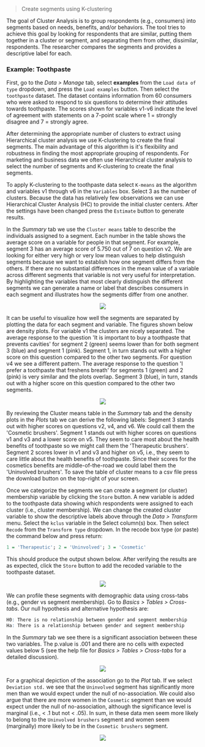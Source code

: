 > Create segments using K-clustering

The goal of Cluster Analysis is to group respondents (e.g., consumers) into segments based on needs, benefits, and/or behaviors. The tool tries to achieve this goal by looking for respondents that are similar, putting them together in a cluster or segment, and separating them from other, dissimilar, respondents. The researcher compares the segments and provides a descriptive label for each.

### Example: Toothpaste

First, go to the _Data > Manage_ tab, select **examples** from the `Load data of type` dropdown, and press the `Load examples` button. Then select the `toothpaste` dataset. The dataset contains information from 60 consumers who were asked to respond to six questions to determine their attitudes towards toothpaste. The scores shown for variables v1-v6 indicate the level of agreement with statements on a 7-point scale where 1 = strongly disagree and 7 = strongly agree.

After determining the appropriate number of clusters to extract using Hierarchical cluster analysis we use K-clustering to create the final segments. The main advantage of this algorithm is it's flexibility and robustness in finding the most appropriate grouping of respondents. For marketing and business data we often use Hierarchical cluster analysis to select the number of segments and K-clustering to create the final segments.

To apply K-clustering to the toothpaste data select `K-means` as the algorithm and variables v1 through v6 in the `Variables` box. Select 3 as the number of clusters. Because the data has relatively few observations we can use Hierarchical Cluster Analysis (HC) to provide the initial cluster centers. After the settings have been changed press the `Estimate` button to generate results.

In the _Summary_ tab we use the `Cluster means` table to describe the individuals assigned to a segment. Each number in the table shows the average score on a variable for people in that segment. For example, segment 3 has an average score of 5.750 out of 7 on question v2. We are looking for either very high or very low mean values to help distinguish segments because we want to establish how one segment differs from the others. If there are no substantial differences in the mean value of a variable across different segments that variable is not very useful for interpretation. By highlighting the variables that most clearly distinguish the different segments we can generate a name or label that describes consumers in each segment and illustrates how the segments differ from one another.

<p align="center"><img src="figures_multivariate/kclus_summary.png"></p>

It can be useful to visualize how well the segments are separated by plotting the data for each segment and variable. The figures shown below are density plots. For variable v1 the clusters are nicely separated. The average response to the question 'It is important to buy a toothpaste that prevents cavities' for segment 2 (green) seems lower than for both segment 3 (blue) and segment 1 (pink). Segment 1, in turn stands out with a higher score on this question compared to the other two segments. For question v4 we see a different pattern. The average response to the question 'I prefer a toothpaste that freshens breath' for segments 1 (green) and 2 (pink) is very similar and the plots overlap. Segment 3 (blue), in turn, stands out with a higher score on this question compared to the other two segments.

<p align="center"><img src="figures_multivariate/kclus_plot.png"></p>

By reviewing the Cluster means table in the _Summary_ tab and the density plots in the _Plots_ tab we can derive the following labels: Segment 3 stands out with higher scores on questions v2, v4, and v6. We could call them the 'Cosmetic brushers'. Segment 1 stands out with higher scores on questions v1 and v3 and a lower score on v5. They seem to care most about the health benefits of toothpaste so we might call them the 'Therapeutic brushers'. Segment 2 scores lower in v1 and v3 and higher on v5, i.e., they seem to care little about the health benefits of toothpaste. Since their scores for the cosmetics benefits are middle-of-the-road we could label them the 'Uninvolved brushers'. To save the table of cluster means to a csv file press the download button on the top-right of your screen.

Once we categorize the segments we can create a segment (or cluster) membership variable by clicking the `Store` button. A new variable is added to the toothpaste data showing which respondents were assigned to each cluster (i.e., cluster membership). We can change the created cluster variable to show the descriptive labels above through the _Data > Transform_ menu. Select the `kclus` variable in the Select column(s) box. Then select `Recode` from the `Transform type` dropdown. In the recode box type (or paste) the command below and press return:

```r
1 = 'Therapeutic'; 2 = 'Uninvolved'; 3 = 'Cosmetic'
```

This should produce the output shown below. After verifying the results are as expected, click the `Store` button to add the recoded variable to the toothpaste dataset.

<p align="center"><img src="figures_multivariate/kclus_transform_recode.png"></p>

We can profile these segments with demographic data using cross-tabs (e.g., gender vs segment membership). Go to _Basics > Tables > Cross-tabs_. Our null hypothesis and alternative hypothesis are:

```r
H0: There is no relationship between gender and segment membership
Ha: There is a relationship between gender and segment membership
```

In the _Summary_ tab we see there is a significant association between these two variables. The p.value is .001 and there are no cells with expected values below 5 (see the help file for _Basics > Tables > Cross-tabs_ for a detailed discussion).

<p align="center"><img src="figures_multivariate/kclus_cross_tabs_summary.png"></p>

For a graphical depiction of the association go to the _Plot_ tab. If we select `Deviation std.` we see that the `Uninvolved` segment has significantly more men than we would expect under the null of no-association. We could also argue that there are more women in the `Cosmetic` segment than we would expect under the null of no-association, although the significance level is marginal (i.e., < .1 but not < .05). In sum, in these data men seem more likely to belong to the `Uninvolved brushers` segment and women seem (marginally) more likely to be in the `Cosmetic brushers` segment.

<p align="center"><img src="figures_multivariate/kclus_cross_tabs_plot.png"></p>
